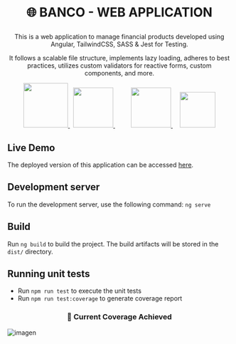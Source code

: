 <h1> <p align="center"> 🌐 BANCO - WEB APPLICATION </p></h1> 

<p align="center"> This is a web application to manage financial products developed using Angular, TailwindCSS, SASS & Jest for Testing. </p>
  <p align="center"> It follows a scalable file structure, implements lazy loading, adheres to best practices, utilizes custom validators for reactive forms, custom components, and more. 
  </p>

<p align="center">
    <a href="https://angular.io/" target="_blank">
        <img src="https://blog.ninja-squad.com/assets/images/angular_gradient.png" width="100px" height="100px" />
    </a>
  &nbsp
  <a href="https://tailwindcss.com/" target="_blank" style="margin-right: 20px;">
        <img src="https://santrikoding.com/storage/categories/df6e5b68-ccbd-4c14-9eec-89789e546da3.webp" width="auto" height="90px" />
    </a>
  &nbsp
  &nbsp
  <a href="https://sass-lang.com/" target="_blank">
        <img src="https://sass-lang.com/assets/img/styleguide/seal-color.png" width="auto" height="90px" />
    </a>
    &nbsp
  &nbsp
  <a href="https://jestjs.io/" target="_blank">
        <img src="https://www.remoterocketship.com/images/blog/Jest-icon-for-blog.jpg" width="auto" height="80px" />
    </a>
</p>

## Live Demo

The deployed version of this application can be accessed [here](https://devsu-techinal-assesment.vercel.app/). 

## Development server
To run the development server, use the following command: `ng serve`

## Build

Run `ng build` to build the project. The build artifacts will be stored in the `dist/` directory.

## Running unit tests

* Run `npm run test` to execute the unit tests
* Run `npm run test:coverage` to generate coverage report

<h3> <p align="center"> 🤖 Current Coverage Achieved </p></h1> 

![imagen](https://github.com/jhoset/devsu-technical-assesment/assets/29497145/7a5962f2-a35b-4c89-ade4-2c2d9b57078a)


